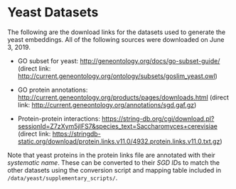 # Yeast Datasets
The following are the download links for the datasets used to generate the yeast embeddings. All of the following sources were downloaded on June 3, 2019.

- GO subset for yeast: http://geneontology.org/docs/go-subset-guide/ 
  (direct link: http://current.geneontology.org/ontology/subsets/goslim_yeast.owl)

- GO protein annotations: http://current.geneontology.org/products/pages/downloads.html 
  (direct link: http://current.geneontology.org/annotations/sgd.gaf.gz)
  
- Protein-protein interactions: https://string-db.org/cgi/download.pl?sessionId=Z7zXym5jIFS7&species_text=Saccharomyces+cerevisiae 
  (direct link: https://stringdb-static.org/download/protein.links.v11.0/4932.protein.links.v11.0.txt.gz)
  
Note that yeast proteins in the protein links file are annotated with their *systematic name*. These can be converted to their *SGD ID*s to match the other datasets using the conversion script and mapping table included in ```/data/yeast/supplementary_scripts/```.
